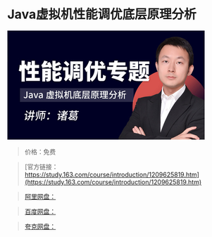 # Java虚拟机性能调优底层原理分析

![img](../../../assets/study163/free/7e8a27fb7e264d6788aa2bc1b078b8bc.jpg)

> 价格：免费

> [官方链接：https://study.163.com/course/introduction/1209625819.htm](https://study.163.com/course/introduction/1209625819.htm)

> [阿里网盘：]()

> [百度网盘：]()

> [夸克网盘：]()
